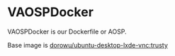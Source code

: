 # VAOSPDocker
VAOSPDocker is our Dockerfile or AOSP.

Base image is [dorowu/ubuntu-desktop-lxde-vnc:trusty](https://hub.docker.com/r/dorowu/ubuntu-desktop-lxde-vnc)
